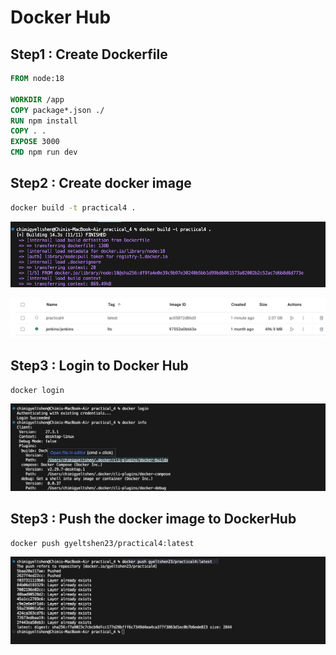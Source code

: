 # Docker Hub 

## **Step1 : Create Dockerfile**

```dockerfile
FROM node:18

WORKDIR /app
COPY package*.json ./
RUN npm install
COPY . .
EXPOSE 3000
CMD npm run dev

```
## **Step2 : Create docker image**

```bash 
docker build -t practical4 .
```
![create docker image](./image/image1.png)

![create docker image](./image/image2.png)

## Step3 : Login to Docker Hub

```bash
docker login
```
![docker login](./image/login.png)

## **Step3 : Push the docker image to DockerHub**

```bash
docker push gyeltshen23/practical4:latest
```
![docker push](./image/dockerHub.png)